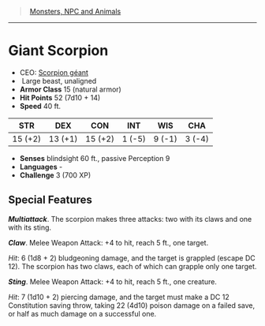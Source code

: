 ﻿---
!MonsterItem
Family: MonsterVO
Type: beast
Size: Large
Alignment: unaligned
ArmorClass: 15 (natural armor)
HitPoints: 52 (7d10 + 14)
Speed: 40 ft.
Strength: 15 (+2)
Dexterity: 13 (+1)
Constitution: 15 (+2)
Intelligence: ' 1 (-5)'
Wisdom: ' 9 (-1)'
Charisma: ' 3 (-4)'
Senses: blindsight 60 ft., passive Perception 9
Languages: '-'
Challenge: 3 (700 XP)
Id: monsters_vo.md#giant-scorpion
ParentLink: monsters_vo.md#monsters-npc-and-animals
Name: Giant Scorpion
ParentName: Monsters, NPC and Animals
NameLevel: 1
AltName: '[Scorpion géant](hd_monsters_scorpion_geant.md)'
Attributes:
  Name: Giant Scorpion
  Markdown: >+
    # <!--Name-->Giant Scorpion<!--/Name-->


    - CEO: <!--AltName-->[Scorpion géant](hd_monsters_scorpion_geant.md)<!--/AltName-->

    -  <!--Size-->Large<!--/Size--> <!--Type-->beast<!--/Type-->, <!--Alignment-->unaligned<!--/Alignment-->

    - **Armor Class** <!--ArmorClass-->15 (natural armor)<!--/ArmorClass-->

    - **Hit Points** <!--HitPoints-->52 (7d10 + 14)<!--/HitPoints-->

    - **Speed** <!--Speed-->40 ft.<!--/Speed-->


    |STR|DEX|CON|INT|WIS|CHA|

    |---|---|---|---|---|---|

    |<!--Strength-->15 (+2)<!--/Strength-->|<!--Dexterity-->13 (+1)<!--/Dexterity-->|<!--Constitution-->15 (+2)<!--/Constitution-->|<!--Intelligence--> 1 (-5)<!--/Intelligence-->|<!--Wisdom--> 9 (-1)<!--/Wisdom-->|<!--Charisma--> 3 (-4)<!--/Charisma-->|


    - **Senses** <!--Senses-->blindsight 60 ft., passive Perception 9<!--/Senses-->

    - **Languages** <!--Languages-->-<!--/Languages-->

    - **Challenge** <!--Challenge-->3 (700 XP)<!--/Challenge-->


    ## Special Features


    **_Multiattack_**. The scorpion makes three attacks: two with its claws and one with its sting.


    **_Claw_**. Melee Weapon Attack: +4 to hit, reach 5 ft., one target.


    _Hit_: 6 (1d8 + 2) bludgeoning damage, and the target is grappled (escape DC 12). The scorpion has two claws, each of which can grapple only one target.


    **_Sting_**. Melee Weapon Attack: +4 to hit, reach 5 ft., one creature.


    _Hit_: 7 (1d10 + 2) piercing damage, and the target must make a DC 12 Constitution saving throw, taking 22 (4d10) poison damage on a failed save, or half as much damage on a successful one.

  AltName: '[Scorpion géant](hd_monsters_scorpion_geant.md)'
  Size: Large
  Type: beast
  Alignment: unaligned
  ArmorClass: 15 (natural armor)
  HitPoints: 52 (7d10 + 14)
  Speed: 40 ft.
  Strength: 15 (+2)
  Dexterity: 13 (+1)
  Constitution: 15 (+2)
  Intelligence: ' 1 (-5)'
  Wisdom: ' 9 (-1)'
  Charisma: ' 3 (-4)'
  Senses: blindsight 60 ft., passive Perception 9
  Languages: '-'
  Challenge: 3 (700 XP)
AttributesDictionary: >+
  Name: Giant Scorpion

  Markdown: >+

    # <!--Name-->Giant Scorpion<!--/Name-->





    - CEO: <!--AltName-->[Scorpion géant](hd_monsters_scorpion_geant.md)<!--/AltName-->



    -  <!--Size-->Large<!--/Size--> <!--Type-->beast<!--/Type-->, <!--Alignment-->unaligned<!--/Alignment-->



    - **Armor Class** <!--ArmorClass-->15 (natural armor)<!--/ArmorClass-->



    - **Hit Points** <!--HitPoints-->52 (7d10 + 14)<!--/HitPoints-->



    - **Speed** <!--Speed-->40 ft.<!--/Speed-->





    |STR|DEX|CON|INT|WIS|CHA|



    |---|---|---|---|---|---|



    |<!--Strength-->15 (+2)<!--/Strength-->|<!--Dexterity-->13 (+1)<!--/Dexterity-->|<!--Constitution-->15 (+2)<!--/Constitution-->|<!--Intelligence--> 1 (-5)<!--/Intelligence-->|<!--Wisdom--> 9 (-1)<!--/Wisdom-->|<!--Charisma--> 3 (-4)<!--/Charisma-->|





    - **Senses** <!--Senses-->blindsight 60 ft., passive Perception 9<!--/Senses-->



    - **Languages** <!--Languages-->-<!--/Languages-->



    - **Challenge** <!--Challenge-->3 (700 XP)<!--/Challenge-->





    ## Special Features





    **_Multiattack_**. The scorpion makes three attacks: two with its claws and one with its sting.





    **_Claw_**. Melee Weapon Attack: +4 to hit, reach 5 ft., one target.





    _Hit_: 6 (1d8 + 2) bludgeoning damage, and the target is grappled (escape DC 12). The scorpion has two claws, each of which can grapple only one target.





    **_Sting_**. Melee Weapon Attack: +4 to hit, reach 5 ft., one creature.





    _Hit_: 7 (1d10 + 2) piercing damage, and the target must make a DC 12 Constitution saving throw, taking 22 (4d10) poison damage on a failed save, or half as much damage on a successful one.



  AltName: '[Scorpion géant](hd_monsters_scorpion_geant.md)'

  Size: Large

  Type: beast

  Alignment: unaligned

  ArmorClass: 15 (natural armor)

  HitPoints: 52 (7d10 + 14)

  Speed: 40 ft.

  Strength: 15 (+2)

  Dexterity: 13 (+1)

  Constitution: 15 (+2)

  Intelligence: ' 1 (-5)'

  Wisdom: ' 9 (-1)'

  Charisma: ' 3 (-4)'

  Senses: blindsight 60 ft., passive Perception 9

  Languages: '-'

  Challenge: 3 (700 XP)

---
> [Monsters, NPC and Animals](srd_monsters.md)

---

# Giant Scorpion

- CEO: [Scorpion géant](hd_monsters_scorpion_geant.md)
-  Large beast, unaligned
- **Armor Class** 15 (natural armor)
- **Hit Points** 52 (7d10 + 14)
- **Speed** 40 ft.

|STR|DEX|CON|INT|WIS|CHA|
|---|---|---|---|---|---|
|15 (+2)|13 (+1)|15 (+2)| 1 (-5)| 9 (-1)| 3 (-4)|

- **Senses** blindsight 60 ft., passive Perception 9
- **Languages** -
- **Challenge** 3 (700 XP)

## Special Features

**_Multiattack_**. The scorpion makes three attacks: two with its claws and one with its sting.

**_Claw_**. Melee Weapon Attack: +4 to hit, reach 5 ft., one target.

_Hit_: 6 (1d8 + 2) bludgeoning damage, and the target is grappled (escape DC 12). The scorpion has two claws, each of which can grapple only one target.

**_Sting_**. Melee Weapon Attack: +4 to hit, reach 5 ft., one creature.

_Hit_: 7 (1d10 + 2) piercing damage, and the target must make a DC 12 Constitution saving throw, taking 22 (4d10) poison damage on a failed save, or half as much damage on a successful one.

